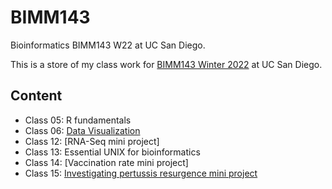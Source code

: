 # BIMM143
Bioinformatics BIMM143 W22 at UC San Diego.

This is a store of my class work for [BIMM143 Winter 2022](https://bioboot.github.io/bimm143_W22/) at UC San Diego.

## Content
- Class 05: R fundamentals
- Class 06: [Data Visualization](https://github.com/kmhooker/BIMM143/blob/main/week6/week6.pdf)
- Class 12: [RNA-Seq mini project]
- Class 13: Essential UNIX for bioinformatics
- Class 14: [Vaccination rate mini project]
- Class 15: [Investigating pertussis resurgence mini project](https://github.com/kmhooker/BIMM143/blob/main/week10/Pertussis_MiniProj.pdf)
